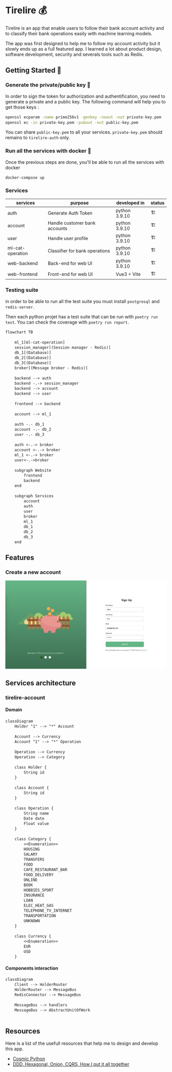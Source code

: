 # Tirelire 💰

Tirelire is an app that enable users to follow their bank account activity and to classify their bank operations easily with machine learning models.

The app was first designed to help me to follow my account activity but it slowly ends up as a full featured app. I learned a lot about product design, software development, security and severals tools such as Redis.

## Getting Started 🚀

### Generate the private/public key 🔐
In order to sign the token for authorization and authentification, you need to generate a private and a public key.
The following command will help you to get those keys :
```sh
openssl ecparam -name prime256v1 -genkey -noout -out private-key.pem 
openssl ec -in private-key.pem -pubout -out public-key.pem 
```
You can share `public-key.pem` to all your services. `private-key.pem` should remains to `tirelire-auth` only.

### Run all the services with docker 🐳

Once the previous steps are done, you'll be able to run all the services with docker
```
docker-compose up
```

### Services
| services         | purpose                        | developed in  | status  |
|------------------|--------------------------------|---------------|---------|
| auth             | Generate Auth Token            | python 3.9.10 | 🏗️      |
| account          | Handle customer bank accounts  | python 3.9.10 | 🏗️      |
| user             | Handle user profile            | python 3.9.10 | 🏗️      |
| ml-cat-operation | Classifier for bank operations | python 3.9.10 | 🏗️      |
| web-backend      | Back-end for web UI            | python 3.9.10 | 🏗️      |
| web-frontend     | Front-end for web UI           | Vue3 + Vite   | 🏗️      |

### Testing suite

in order to be able to run all the test suite you must install `postgresql` and `redis-server`.

Then each python projet has a test suite that can be run with `poetry run test`. You can check the coverage with `poetry run report`.


```mermaid
flowchart TB

    ml_1[ml-cat-operation]
    session_manager[(Session manager - Redis)]
    db_1[(Database)]
    db_2[(Database)]
    db_3[(Database)]
    broker[(Message broker - Redis)]

    backend --> auth
    backend -.-> session_manager
    backend --> account
    backend --> user
    
    frontend --> backend
    
    account --> ml_1

    auth -.- db_1
    account -.- db_2
    user -.- db_3

    auth <-.-> broker
    account <-.-> broker
    ml_1 <-.-> broker
    user<-.->broker

    subgraph Website
        frontend
        backend
    end

    subgraph Services
        account
        auth
        user
        broker
        ml_1
        db_1
        db_2
        db_3
    end
```
## Features
### Create a new account
![](./docs/img/sign-up-page.png)

## Services architecture
### tirelire-account

#### Domain
```mermaid
classDiagram
    Holder "1" --> "*" Account

    Account --> Currency
    Account "1" --> "*" Operation

    Operation --> Currency
    Operation --> Category

    class Holder {
        String id
    }

    class Account {
        String id
    }

    class Operation {
        String name
        Date date
        Float value
    }

    class Category {
        <<Enumeration>>
        HOUSING
        SALARY
        TRANSFERS
        FOOD
        CAFE_RESTAURANT_BAR
        FOOD_DELIVERY
        ONLINE
        BOOK
        HOBBIES_SPORT
        INSURANCE
        LOAN
        ELEC_HEAT_GAS
        TELEPHONE_TV_INTERNET
        TRANSPORTATION
        UNKNOWN
    }

    class Currency {
        <<Enumeration>>
        EUR
        USD
    }
```

#### Components interaction

```mermaid
classDiagram
    Client --> HolderRouter
    HolderRouter --> MessageBus
    RedisConnector --> MessageBus

    MessageBus --> handlers
    MessageBus --> AbstractUnitOfWork
    
```
## Resources
Here is a list of the usefull resources that help me to design and develop this app.

- [Cosmic Python](https://www.cosmicpython.com/)
- [DDD, Hexagonal, Onion, CQRS, How I put it all together](https://herbertograca.com/2017/11/16/explicit-architecture-01-ddd-hexagonal-onion-clean-cqrs-how-i-put-it-all-together/)
